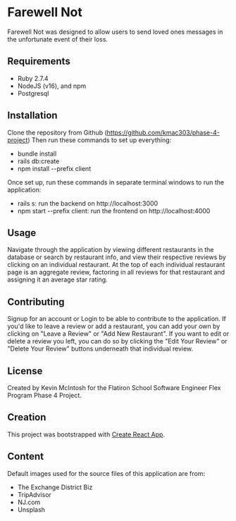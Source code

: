 # Farewell Not

Farewell Not was designed to allow users to send loved ones messages in the unfortunate event of their loss.

## Requirements

- Ruby 2.7.4
- NodeJS (v16), and npm
- Postgresql

## Installation

Clone the repository from Github (https://github.com/kmac303/phase-4-project)
Then run these commands to set up everything:
- bundle install
- rails db:create
- npm install --prefix client

Once set up, run these commands in separate terminal windows to run the application:
- rails s: run the backend on http://localhost:3000
- npm start --prefix client: run the frontend on http://localhost:4000

## Usage

Navigate through the application by viewing different restaurants in the database or search by restaurant info, and view their respective reviews by clicking on an individual restaurant. At the top of each individual restaurant page is an aggregate review, factoring in all reviews for that restaurant and assigning it an average star rating.

## Contributing

Signup for an account or Login to be able to contribute to the application. If you'd like to leave a review or add a restaurant, you can add your own by clicking on "Leave a Review" or "Add New Restaurant". If you want to edit or delete a review you left, you can do so by clicking the "Edit Your Review" or "Delete Your Review" buttons underneath that individual review.

## License

Created by Kevin McIntosh for the Flatiron School Software Engineer Flex Program Phase 4 Project.

## Creation

This project was bootstrapped with [Create React App](https://github.com/facebook/create-react-app).

## Content

Default images used for the source files of this application are from:
- The Exchange District Biz
- TripAdvisor
- NJ.com
- Unsplash
